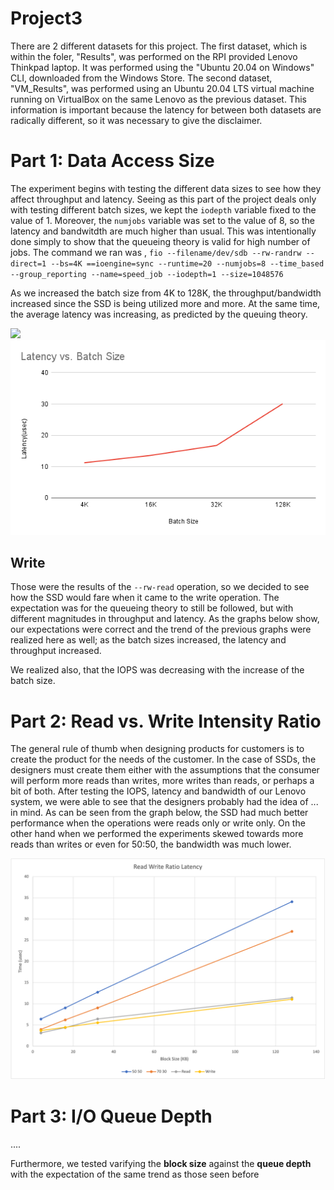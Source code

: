 # Project3

There are 2 different datasets for this project. The first dataset, which is within the foler, "Results", was performed on the RPI provided Lenovo Thinkpad laptop. It was performed using the "Ubuntu 20.04 on Windows" CLI, downloaded from the Windows Store. The second dataset, "VM_Results", was performed using an Ubuntu 20.04 LTS virtual machine running on VirtualBox on the same Lenovo as the previous dataset. This information is important because the latency for between both datasets are radically different, so it was necessary to give the disclaimer. 


# Part 1: Data Access Size

The experiment begins with testing the different data sizes to see how they affect throughput and latency. Seeing as this part of the project deals only with testing different batch sizes, we kept the ```iodepth``` variable fixed to the value of 1. Moreover, the ```numjobs``` variable was set to the value of 8, so the latency and bandwitdth are much higher than usual. This was intentionally done simply to show that the queueing theory is valid for high number of jobs. The command we ran was , ```fio --filename/dev/sdb --rw-randrw --direct=1 --bs=4K ==ioengine=sync --runtime=20 --numjobs=8 --time_based --group_reporting --name=speed_job --iodepth=1 --size=1048576```


As we increased the batch size from 4K to 128K, the throughput/bandwidth increased since the SSD is being utilized more and more. At the same time, the average latency was increasing, as predicted by the queuing theory. 

![](https://github.com/danielle-den/Project3/assets/143743140/d91db6ba-af47-4d66-ac06-dbddbf388149)    ![](https://github.com/danielle-den/Project3/blob/main/figures/1%20iodepth%20read%20Latency.png)

## Write
Those were the results of the ```--rw-read``` operation, so we decided to see how the SSD would fare when it came to the write operation. The expectation was for the queueing theory to still be followed, but with different magnitudes in throughput and latency. As the graphs below show, our expectations were correct and the trend of the previous graphs were realized here as well; as the batch sizes increased, the latency and throughput increased.

We realized also, that the IOPS was decreasing with the increase of the batch size. 

# Part 2: Read vs. Write Intensity Ratio
The general rule of thumb when designing products for customers is to create the product for the needs of the customer. In the case of SSDs, the designers must create them either with the assumptions that the consumer will perform more reads than writes, more writes than reads, or perhaps a bit of both. After testing the IOPS, latency and bandwidth of our Lenovo system, we were able to see that the designers probably had the idea of ... in mind. As can be seen from the graph below, the SSD had much better performance when the operations were reads only or write only. On the other hand when we performed the experiments skewed towards more reads than writes or even for 50:50, the bandwidth was much lower. 

![](https://github.com/danielle-den/Project3/blob/main/figures/read%20write%20ratio%20latency.png)

# Part 3: I/O Queue Depth
....

Furthermore, we tested varifying the **block size** against the **queue depth** with the expectation of the same trend as those seen before 





